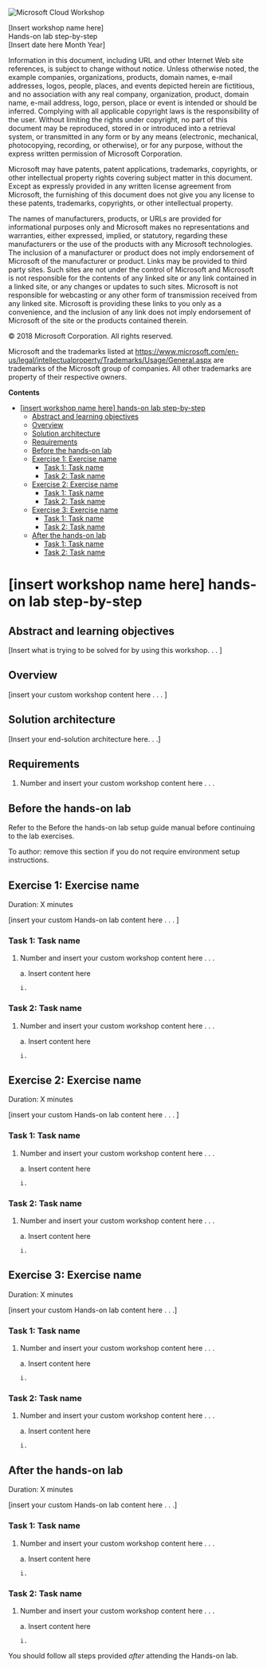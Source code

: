 ![Microsoft Cloud Workshop](https://github.com/Microsoft/MCW-Template-Cloud-Workshop/raw/master/Media/ms-cloud-workshop.png "Microsoft Cloud Workshops")

<div class="MCWHeader1">
[Insert workshop name here]
</div>

<div class="MCWHeader2">
Hands-on lab step-by-step
</div>

<div class="MCWHeader3">
[Insert date here Month Year]
</div>


Information in this document, including URL and other Internet Web site references, is subject to change without notice. Unless otherwise noted, the example companies, organizations, products, domain names, e-mail addresses, logos, people, places, and events depicted herein are fictitious, and no association with any real company, organization, product, domain name, e-mail address, logo, person, place or event is intended or should be inferred. Complying with all applicable copyright laws is the responsibility of the user. Without limiting the rights under copyright, no part of this document may be reproduced, stored in or introduced into a retrieval system, or transmitted in any form or by any means (electronic, mechanical, photocopying, recording, or otherwise), or for any purpose, without the express written permission of Microsoft Corporation.

Microsoft may have patents, patent applications, trademarks, copyrights, or other intellectual property rights covering subject matter in this document. Except as expressly provided in any written license agreement from Microsoft, the furnishing of this document does not give you any license to these patents, trademarks, copyrights, or other intellectual property.

The names of manufacturers, products, or URLs are provided for informational purposes only and Microsoft makes no representations and warranties, either expressed, implied, or statutory, regarding these manufacturers or the use of the products with any Microsoft technologies. The inclusion of a manufacturer or product does not imply endorsement of Microsoft of the manufacturer or product. Links may be provided to third party sites. Such sites are not under the control of Microsoft and Microsoft is not responsible for the contents of any linked site or any link contained in a linked site, or any changes or updates to such sites. Microsoft is not responsible for webcasting or any other form of transmission received from any linked site. Microsoft is providing these links to you only as a convenience, and the inclusion of any link does not imply endorsement of Microsoft of the site or the products contained therein.

© 2018 Microsoft Corporation. All rights reserved.

Microsoft and the trademarks listed at <https://www.microsoft.com/en-us/legal/intellectualproperty/Trademarks/Usage/General.aspx> are trademarks of the Microsoft group of companies. All other trademarks are property of their respective owners.

**Contents** 

<!-- TOC -->

- [\[insert workshop name here\] hands-on lab step-by-step](#\insert-workshop-name-here\-hands-on-lab-step-by-step)
    - [Abstract and learning objectives](#abstract-and-learning-objectives)
    - [Overview](#overview)
    - [Solution architecture](#solution-architecture)
    - [Requirements](#requirements)
    - [Before the hands-on lab](#before-the-hands-on-lab)
    - [Exercise 1: Exercise name](#exercise-1-exercise-name)
        - [Task 1: Task name](#task-1-task-name)
        - [Task 2: Task name](#task-2-task-name)
    - [Exercise 2: Exercise name](#exercise-2-exercise-name)
        - [Task 1: Task name](#task-1-task-name-1)
        - [Task 2: Task name](#task-2-task-name-1)
    - [Exercise 3: Exercise name](#exercise-3-exercise-name)
        - [Task 1: Task name](#task-1-task-name-2)
        - [Task 2: Task name](#task-2-task-name-2)
    - [After the hands-on lab](#after-the-hands-on-lab)
        - [Task 1: Task name](#task-1-task-name-3)
        - [Task 2: Task name](#task-2-task-name-3)

<!-- /TOC -->

# \[insert workshop name here\] hands-on lab step-by-step 

## Abstract and learning objectives 

\[Insert what is trying to be solved for by using this workshop. . . \]

## Overview

\[insert your custom workshop content here . . . \]

## Solution architecture

\[Insert your end-solution architecture here. . .\]

## Requirements

1.  Number and insert your custom workshop content here . . . 

## Before the hands-on lab

Refer to the Before the hands-on lab setup guide manual before continuing to the lab exercises.

To author: remove this section if you do not require environment setup instructions.

## Exercise 1: Exercise name

Duration: X minutes

\[insert your custom Hands-on lab content here . . . \]

### Task 1: Task name

1.  Number and insert your custom workshop content here . . . 

    a.  Insert content here

        i.  

### Task 2: Task name

1.  Number and insert your custom workshop content here . . . 

    a.  Insert content here

        i.  


## Exercise 2: Exercise name

Duration: X minutes

\[insert your custom Hands-on lab content here . . . \]

### Task 1: Task name

1.  Number and insert your custom workshop content here . . . 

    a.  Insert content here

        i.  

### Task 2: Task name

1.  Number and insert your custom workshop content here . . . 

    a.  Insert content here

        i.  


## Exercise 3: Exercise name

Duration: X minutes

\[insert your custom Hands-on lab content here . . .\]

### Task 1: Task name

1.  Number and insert your custom workshop content here . . .

    a.  Insert content here

        i.  

### Task 2: Task name

1.  Number and insert your custom workshop content here . . .

    a.  Insert content here

        i.  

## After the hands-on lab 

Duration: X minutes

\[insert your custom Hands-on lab content here . . .\]

### Task 1: Task name

1.  Number and insert your custom workshop content here . . .

    a.  Insert content here

        i.  

### Task 2: Task name

1.  Number and insert your custom workshop content here . . .

    a.  Insert content here

        i.  

You should follow all steps provided *after* attending the Hands-on lab.

